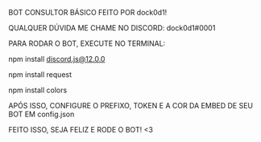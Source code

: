 BOT CONSULTOR BÁSICO FEITO POR dock0d1!

QUALQUER DÚVIDA ME CHAME NO DISCORD: dock0d1#0001

PARA RODAR O BOT, EXECUTE NO TERMINAL:

npm install discord.js@12.0.0

npm install request

npm install colors

APÓS ISSO, CONFIGURE O PREFIXO, TOKEN E A COR DA EMBED DE SEU BOT EM config.json

FEITO ISSO, SEJA FELIZ E RODE O BOT! <3
